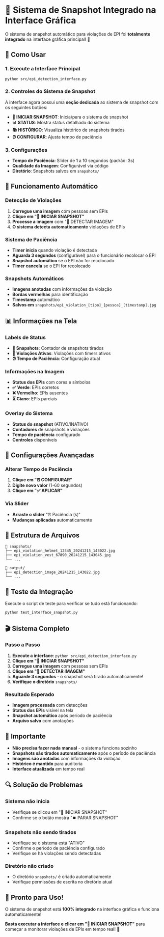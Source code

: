 # 📸 Sistema de Snapshot Integrado na Interface Gráfica

O sistema de snapshot automático para violações de EPI foi **totalmente integrado** na interface gráfica principal! 🎯

## 🚀 **Como Usar**

### 1. **Execute a Interface Principal**
```bash
python src/epi_detection_interface.py
```

### 2. **Controles do Sistema de Snapshot**
A interface agora possui uma **seção dedicada** ao sistema de snapshot com os seguintes botões:

- **🔄 INICIAR SNAPSHOT**: Inicia/para o sistema de snapshot
- **📊 STATUS**: Mostra status detalhado do sistema
- **📚 HISTÓRICO**: Visualiza histórico de snapshots tirados
- **⏰ CONFIGURAR**: Ajusta tempo de paciência

### 3. **Configurações**
- **Tempo de Paciência**: Slider de 1 a 10 segundos (padrão: 3s)
- **Qualidade da Imagem**: Configurável via código
- **Diretório**: Snapshots salvos em `snapshots/`

## 🎯 **Funcionamento Automático**

### **Detecção de Violações**
1. **Carregue uma imagem** com pessoas sem EPIs
2. **Clique em "🔄 INICIAR SNAPSHOT"**
3. **Processe a imagem** com "📸 DETECTAR IMAGEM"
4. **O sistema detecta automaticamente** violações de EPIs

### **Sistema de Paciência**
- **Timer inicia** quando violação é detectada
- **Aguarda 3 segundos** (configurável) para o funcionário recolocar o EPI
- **Snapshot automático** se o EPI não for recolocado
- **Timer cancela** se o EPI for recolocado

### **Snapshots Automáticos**
- **Imagens anotadas** com informações da violação
- **Bordas vermelhas** para identificação
- **Timestamp** automático
- **Salvos em** `snapshots/epi_violation_[tipo]_[pessoa]_[timestamp].jpg`

## 📊 **Informações na Tela**

### **Labels de Status**
- **📸 Snapshots**: Contador de snapshots tirados
- **🚨 Violações Ativas**: Violações com timers ativos
- **⏰ Tempo de Paciência**: Configuração atual

### **Informações na Imagem**
- **Status dos EPIs** com cores e símbolos
- **✅ Verde**: EPIs corretos
- **❌ Vermelho**: EPIs ausentes
- **⏳ Ciano**: EPIs parciais

### **Overlay do Sistema**
- **Status do snapshot** (ATIVO/INATIVO)
- **Contadores** de snapshots e violações
- **Tempo de paciência** configurado
- **Controles** disponíveis

## 🔧 **Configurações Avançadas**

### **Alterar Tempo de Paciência**
1. **Clique em "⏰ CONFIGURAR"**
2. **Digite novo valor** (1-60 segundos)
3. **Clique em "✅ APLICAR"**

### **Via Slider**
- **Arraste o slider** "⏰ Paciência (s)"
- **Mudanças aplicadas** automaticamente

## 📁 **Estrutura de Arquivos**

```
📁 snapshots/
├── epi_violation_helmet_12345_20241215_143022.jpg
├── epi_violation_vest_67890_20241215_143045.jpg
└── ...

📁 output/
├── epi_detection_image_20241215_143022.jpg
└── ...
```

## 🧪 **Teste da Integração**

Execute o script de teste para verificar se tudo está funcionando:

```bash
python test_interface_snapshot.py
```

## 🎬 **Sistema Completo**

### **Passo a Passo**
1. **Execute a interface**: `python src/epi_detection_interface.py`
2. **Clique em "🔄 INICIAR SNAPSHOT"**
3. **Carregue uma imagem** com pessoas sem EPIs
4. **Clique em "📸 DETECTAR IMAGEM"**
5. **Aguarde 3 segundos** - o snapshot será tirado automaticamente!
6. **Verifique o diretório** `snapshots/`

### **Resultado Esperado**
- **Imagem processada** com detecções
- **Status dos EPIs** visível na tela
- **Snapshot automático** após período de paciência
- **Arquivo salvo** com anotações

## 🚨 **Importante**

- **Não precisa fazer nada manual** - o sistema funciona sozinho
- **Snapshots são tirados automaticamente** após o período de paciência
- **Imagens são anotadas** com informações da violação
- **Histórico é mantido** para auditoria
- **Interface atualizada** em tempo real

## 🔍 **Solução de Problemas**

### **Sistema não inicia**
- Verifique se clicou em "🔄 INICIAR SNAPSHOT"
- Confirme se o botão mostra "⏹️ PARAR SNAPSHOT"

### **Snapshots não sendo tirados**
- Verifique se o sistema está "ATIVO"
- Confirme o período de paciência configurado
- Verifique se há violações sendo detectadas

### **Diretório não criado**
- O diretório `snapshots/` é criado automaticamente
- Verifique permissões de escrita no diretório atual

## 🎉 **Pronto para Uso!**

O sistema de snapshot está **100% integrado** na interface gráfica e funciona automaticamente! 

**Basta executar a interface e clicar em "🔄 INICIAR SNAPSHOT"** para começar a monitorar violações de EPIs em tempo real! 🚀
